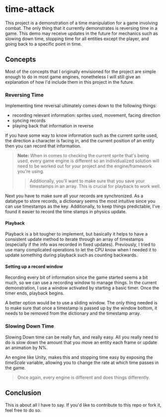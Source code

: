 # time-attack

This project is a demonstration of a time manipulation for a game involving combat. The only thing that it currently demonstrates is reversing time in a game. This demo may receive updates in the future for mechanics such as slowing down time, stopping time for all entities except the player, and going back to a specific point in time.

## Concepts

Most of the concepts that I originally envisioned for the project are simple enough to do in most game engines, nonetheless I will still give an explanation of how I'd include them in this project in the future.

### Reversing Time

Implementing time reversal ultimately comes down to the following things:

 - recording relevant information: sprites used, movement, facing direction
 - syncing records
 - playing back that information in reverse
 
 If you have some way to know information such as the current sprite used, the direction a character is facing in, and the current position of an entity then you can record that information. 
> **Note:** When in comes to checking the current sprite that's being used, every game engine is different so an individualized solution will need to be worked out for your project and the engine/framework you're using.
> > Additionally, you'll want to make sure that you save your timestamps in an array. This  is crucial for playback to work well.

Next you have to make sure all your records are synchronized. As a datatype to store records, a dictionary seems the most intuitive since you can use timestamps as the key. Additionally, to keep things predictable, I've found it easier to record the time stamps in physics update. 

#### Playback
Playback is a bit tougher to implement, but basically it helps to have a consistent update method to iterate through an array of timestamps (especially if the info was recorded in fixed updates). Previously, I tried to use many complicated operations to let the CPU know when I needed it to update something during playback such as counting backwards.

#### Setting up a record window

Recording every bit of information since the game started seems a bit much, so we can use a recording window to manage things. In the current demonstration, I use a window activated by starting a basic timer. Once the timer ends, playback begins.

A better option would be to use a sliding window. The only thing needed is to make sure that once a timestamp is passed up by the window bottom, it needs to be removed from the dictionary and the timestamp array.

### Slowing Down Time
Slowing Down time can be really fun, and really easy. All you really need to do is slow down the amount that you move an entity each frame or update an animation by N%.

An engine like Unity, makes this and stopping time easy by exposing the *timeScale* variable, allowing you to change the rate at which time passes in the game.
> Once again, every engine is different and does things differently.

## Conclusion
This is about all I have to say. If you'd like to contribute to this repo or fork it, feel free to do so.
